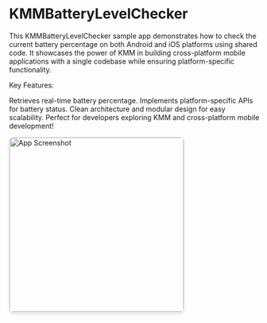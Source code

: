 # KMMBatteryLevelChecker

This KMMBatteryLevelChecker sample app demonstrates how to check the current battery percentage on both Android and iOS platforms using shared code. It showcases the power of KMM in building cross-platform mobile applications with a single codebase while ensuring platform-specific functionality.

Key Features:

Retrieves real-time battery percentage.
Implements platform-specific APIs for battery status.
Clean architecture and modular design for easy scalability.
Perfect for developers exploring KMM and cross-platform mobile development!

<img src="https://github.com/user-attachments/assets/46860b0f-1a0a-4383-b88d-1274cb1da2ce" alt="App Screenshot" width="350" style="border: 1px solid #ddd; border-radius: 8px; box-shadow: 0 4px 6px rgba(0, 0, 0, 0.1);" />

